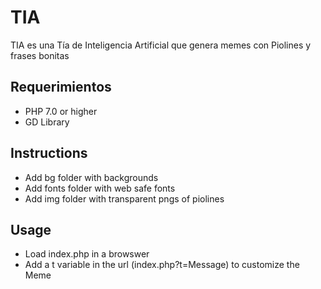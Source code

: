# TIA
TIA es una Tía de Inteligencia Artificial que genera memes con Piolines y frases bonitas

## Requerimientos

- PHP 7.0 or higher
- GD Library

## Instructions

- Add bg folder with backgrounds
- Add fonts folder with web safe fonts
- Add img folder with transparent pngs of piolines

## Usage

- Load index.php in a browswer
- Add a t variable in the url (index.php?t=Message) to customize the Meme
